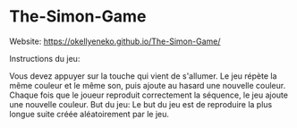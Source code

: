 # The-Simon-Game

Website: https://okellyeneko.github.io/The-Simon-Game/

Instructions du jeu: 

Vous devez appuyer sur la touche qui vient de s'allumer.
Le jeu répète la même couleur et le même son, puis ajoute au hasard une nouvelle couleur.
Chaque fois que le joueur reproduit correctement la séquence, le jeu ajoute une nouvelle couleur.
But du jeu:
Le but du jeu est de reproduire la plus longue suite créée aléatoirement par le jeu. 
     
